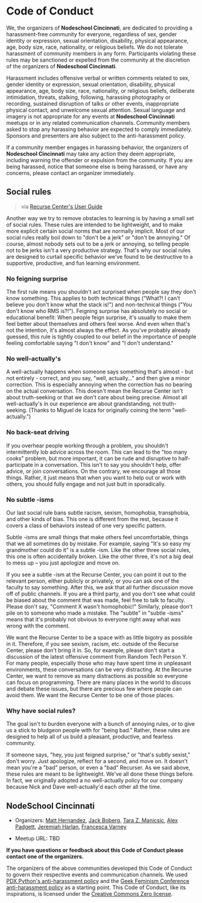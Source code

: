 # Code of Conduct

We, the organizers of **Nodeschool Cincinnati**, are dedicated to providing a
harassment-free community for everyone, regardless of sex, gender identity or
expression, sexual orientation, disability, physical appearance, age, body
size, race, nationality, or religious beliefs. We do not tolerate harassment of
community members in any form. Participants violating these rules may be
sanctioned or expelled from the community at the discretion of the organizers
of **Nodeschool Cincinnati**.

Harassment includes offensive verbal or written comments related to sex, gender
identity or expression, sexual orientation, disability, physical appearance,
age, body size, race, nationality, or religious beliefs, deliberate
intimidation, threats, stalking, following, harassing photography or recording,
sustained disruption of talks or other events, inappropriate physical contact,
and unwelcome sexual attention. Sexual language and imagery is not appropriate
for any events at **Nodeschool Cincinnati** meetups or in any related
communication channels. Community members asked to stop any harassing behavior
are expected to comply immediately. Sponsors and presenters are also subject to
the anti-harassment policy.

If a community member engages in harassing behavior, the organizers of
**Nodeschool Cincinnati** may take any action they deem appropriate, including
warning the offender or expulsion from the community. If you are being
harassed, notice that someone else is being harassed, or have any concerns,
please contact an organizer immediately.

## Social rules

> via [Recurse Center's User Guide][user-guide]

Another way we try to remove obstacles to learning is by having a small set of
social rules. These rules are intended to be lightweight, and to make more
explicit certain social norms that are normally implicit. Most of our social
rules really boil down to "don't be a jerk" or "don't be annoying." Of course,
almost nobody sets out to be a jerk or annoying, so telling people not to be
jerks isn't a very productive strategy. That's why our social rules are designed
to curtail specific behavior we've found to be destructive to a supportive,
productive, and fun learning environment.

### No feigning surprise

The first rule means you shouldn't act surprised when people say they don't know
something. This applies to both technical things ("What?! I can't believe you
don't know what the stack is!") and non-technical things ("You don't know who
RMS is?!"). Feigning surprise has absolutely no social or educational benefit:
When people feign surprise, it's usually to make them feel better about
themselves and others feel worse. And even when that's not the intention, it's
almost always the effect. As you've probably already guessed, this rule is
tightly coupled to our belief in the importance of people feeling comfortable
saying "I don't know" and "I don't understand."

### No well-actually's

A well-actually happens when someone says something that's almost - but not
entirely - correct, and you say, "well, actually…" and then give a minor
correction. This is especially annoying when the correction has no bearing on
the actual conversation. This doesn't mean the Recurse Center isn't about
truth-seeking or that we don't care about being precise. Almost all
well-actually's in our experience are about grandstanding, not truth-seeking.
(Thanks to Miguel de Icaza for originally coining the term "well-actually.")

### No back-seat driving

If you overhear people working through a problem, you shouldn't intermittently
lob advice across the room. This can lead to the "too many cooks" problem, but
more important, it can be rude and disruptive to half-participate in a
conversation. This isn't to say you shouldn't help, offer advice, or join
conversations. On the contrary, we encourage all those things. Rather, it just
means that when you want to help out or work with others, you should fully
engage and not just butt in sporadically.

### No subtle -isms

Our last social rule bans subtle racism, sexism, homophobia, transphobia, and
other kinds of bias. This one is different from the rest, because it covers a
class of behaviors instead of one very specific pattern.

Subtle -isms are small things that make others feel uncomfortable, things that
we all sometimes do by mistake. For example, saying "It's so easy my grandmother
could do it" is a subtle -ism. Like the other three social rules, this one is
often accidentally broken. Like the other three, it's not a big deal to mess up
– you just apologize and move on.

If you see a subtle -ism at the Recurse Center, you can point it out to the
relevant person, either publicly or privately, or you can ask one of the faculty
to say something. After this, we ask that all further discussion move off of
public channels. If you are a third party, and you don't see what could be
biased about the comment that was made, feel free to talk to faculty. Please
don't say, "Comment X wasn't homophobic!" Similarly, please don't pile on to
someone who made a mistake. The "subtle" in "subtle -isms" means that it's
probably not obvious to everyone right away what was wrong with the comment.

We want the Recurse Center to be a space with as little bigotry as possible in
it. Therefore, if you see sexism, racism, etc. outside of the Recurse Center,
please don't bring it in. So, for example, please don't start a discussion of
the latest offensive comment from Random Tech Person Y. For many people,
especially those who may have spent time in unpleasant environments, these
conversations can be very distracting. At the Recurse Center, we want to remove
as many distractions as possible so everyone can focus on programming. There are
many places in the world to discuss and debate these issues, but there are
precious few where people can avoid them. We want the Recurse Center to be one
of those places.

### Why have social rules?

The goal isn't to burden everyone with a bunch of annoying rules, or to give us
a stick to bludgeon people with for "being bad." Rather, these rules are
designed to help all of us build a pleasant, productive, and fearless community.

If someone says, "hey, you just feigned surprise," or "that's subtly sexist,"
don't worry. Just apologize, reflect for a second, and move on. It doesn't mean
you're a "bad" person, or even a "bad" Recurser. As we said above, these rules
are meant to be lightweight. We've all done these things before. In fact, we
originally adopted a no well-actually policy for our company because Nick and
Dave well-actually'd each other all the time.

## **NodeSchool Cincinnati**

* Organizers: [Matt Hernandez](https://twitter.com/fiveisprime), [Jack Boberg](https://twitter.com/jackboberg), [Tara Z. Manicsic](https://twitter.com/tzmanics), [Alex Padgett](https://twitter.com/apcomplete), [Jeremiah Harlan](https://twitter.com/theworkflow15), [Francesca Varney](https://twitter.com/varFranv)

* Meetup URL: TBD

**If you have questions or feedback about this Code of Conduct please contact
one of the organizers.**

The organizers of the above communities developed this Code of Conduct to
govern their respective events and communication channels. We used
[PDX Python's anti-harassment policy](http://www.meetup.com/pdxpython/pages/Code_of_Conduct/)
and the
[Geek Feminism Conference anti-harassment policy](http://geekfeminism.wikia.com/wiki/Conference_anti-harassment/Policy)
as a starting point. This Code of Conduct, like its inspirations, is licensed
under the
[Creative Commons Zero license](http://creativecommons.org/publicdomain/zero/1.0/).


[user-guide]: https://www.recurse.com/manual#sub-sec-social-rules
